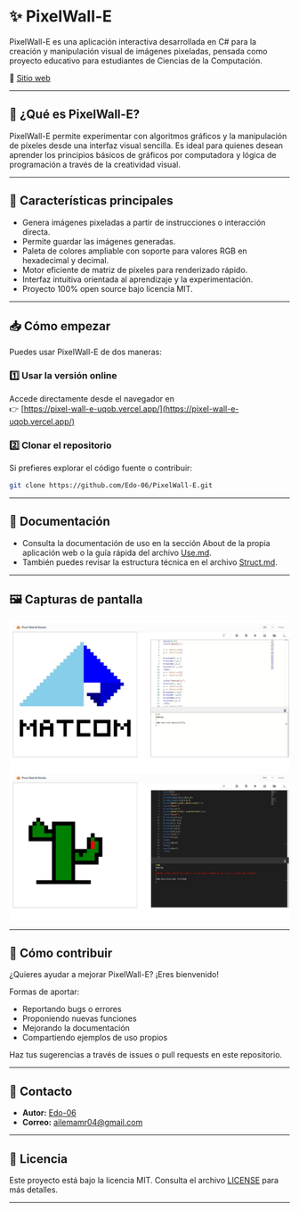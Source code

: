 # ✨ PixelWall-E

PixelWall-E es una aplicación interactiva desarrollada en C# para la creación y manipulación visual de imágenes pixeladas, pensada como proyecto educativo para estudiantes de Ciencias de la Computación.

🔗 [Sitio web](https://pixel-wall-e-uqob.vercel.app/)
<!-- Si tienes un README_EN, agrega el enlace aquí -->

---

## 🚀 ¿Qué es PixelWall-E?

PixelWall-E permite experimentar con algoritmos gráficos y la manipulación de píxeles desde una interfaz visual sencilla. Es ideal para quienes desean aprender los principios básicos de gráficos por computadora y lógica de programación a través de la creatividad visual.

---

## 📌 Características principales

- Genera imágenes pixeladas a partir de instrucciones o interacción directa.
- Permite guardar las imágenes generadas.
- Paleta de colores ampliable con soporte para valores RGB en hexadecimal y decimal.
- Motor eficiente de matriz de píxeles para renderizado rápido.
- Interfaz intuitiva orientada al aprendizaje y la experimentación.
- Proyecto 100% open source bajo licencia MIT.

---

## 📥 Cómo empezar

Puedes usar PixelWall-E de dos maneras:

### 1️⃣ Usar la versión online

Accede directamente desde el navegador en  
👉 [https://pixel-wall-e-uqob.vercel.app/](https://pixel-wall-e-uqob.vercel.app/)

### 2️⃣ Clonar el repositorio

Si prefieres explorar el código fuente o contribuir:

```sh
git clone https://github.com/Edo-06/PixelWall-E.git
```

---

## 📖 Documentación

- Consulta la documentación de uso en la sección About de la propia aplicación web o la guía rápida del archivo [Use.md](https://github.com/Edo-06/PixelWall-E/blob/main/Use.md).
- También puedes revisar la estructura técnica en el archivo [Struct.md](https://github.com/Edo-06/PixelWall-E/blob/main/Struct.md).

---

## 🖼️ Capturas de pantalla

<!-- Agrega aquí imágenes si las tienes -->
![Ejemplo 1](screenshots/Screenshot_15-6-2025_233227_localhost.jpeg)
![Ejemplo 2](screenshots/Screenshot_15-6-2025_233116_localhost.jpeg)

---

## 🤝 Cómo contribuir

¿Quieres ayudar a mejorar PixelWall-E? ¡Eres bienvenido!

Formas de aportar:

- Reportando bugs o errores
- Proponiendo nuevas funciones
- Mejorando la documentación
- Compartiendo ejemplos de uso propios

Haz tus sugerencias a través de issues o pull requests en este repositorio.

---

## 💬 Contacto

- **Autor:** [Edo-06](https://github.com/Edo-06)
- **Correo:** ailemamr04@gmail.com

---

## 📝 Licencia

Este proyecto está bajo la licencia MIT. Consulta el archivo [LICENSE](LICENSE) para más detalles.

---
